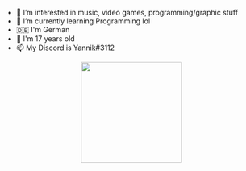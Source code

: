 - 👀 I’m interested in music, video games, programming/graphic stuff 
- 🌱 I’m currently learning Programming lol
- 🇩🇪 I'm German
- 🎂 I'm 17 years old
- 📫 My Discord is Yannik#3112

<p align="center">
  <img src="https://thumbs.gfycat.com/DenseHiddenDunnart-size_restricted.gif" height="200">
</p>
